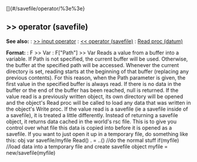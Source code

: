 []{#/savefile/operator/%3e%3e}
## \>\> operator (savefile)
**See also:**
:   [\>\> input operator](#/operator/%3e%3e/input)
:   [\<\< operator (savefile)](#/savefile/operator/%3c%3c)
:   [Read proc (datum)](#/datum/proc/Read)
<!-- -->
**Format:**
:   F \>\> Var
:   F\[\"Path\"\] \>\> Var
Reads a value from a buffer into a variable. If Path is not specified,
the current buffer will be used. Otherwise, the buffer at the specified
path will be accessed. Whenever the current directory is set, reading
starts at the beginning of that buffer (replacing any previous
contents). For this reason, when the Path parameter is given, the first
value in the specified buffer is always read. If there is no data in the
buffer or the end of the buffer has been reached, null is returned.
If the value read is a previously written object, its own directory will
be opened and the object\'s Read proc will be called to load any data
that was written in the object\'s Write proc.
If the value read is a savefile (ie a savefile inside of a savefile), it
is treated a little differently. Instead of returning a savefile object,
it returns data cached in the world\'s rsc file. This is to give you
control over what file this data is copied into before it is opened as a
savefile. If you want to just open it up in a temporary file, do
something like this: obj var savefile/myfile Read() . = ..() //do the
normal stuff if(myfile) //load data into a temporary file and create
savefile object myfile = new/savefile(myfile)